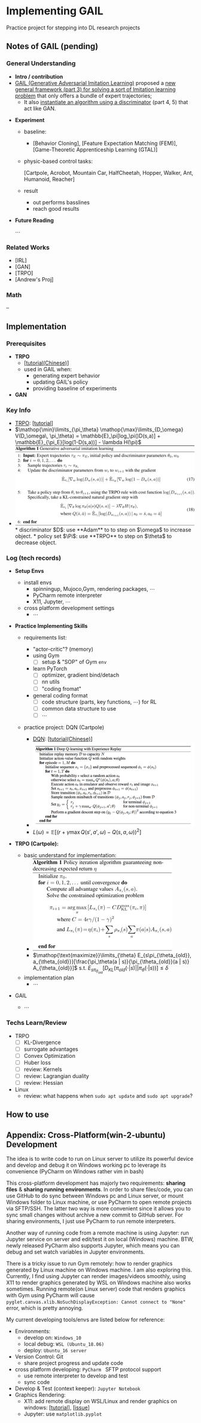# Implementing GAIL

Practice project for stepping into DL research projects

## Notes of GAIL (pending)

### General Understanding

- **Intro / contribution**
- [GAIL (Generative Adversarial Imitation Learning)](https://arxiv.org/abs/1606.03476) proposed a <u>new general framework (part 3) for solving a sort of Imitation learning problem</u> that only offers a bundle of expert trajectories;
  - It also <u>instantiate an algorithm using a discriminator</u> (part 4, 5) that act like GAN.

<!-- - ~~**Related Works**~~

  - ~~Behavior Cloning~~
  - ~~<u>Inverse Reinforcement Learning</u>~~
    - ~~cost function `(???)`~~ 
    - ~~prioritize entire trajectories over others `(???)`~~
    - ~~expensive to run (computational expensive) `(???)`~~
    - ~~indirect yield actions (cost function as bridge layer)~~

- ~~**Math Background**~~ 

- ~~**Notations**~~ 

- ~~**Method**~~

  - ~~[method]~~
  - ~~[insight]~~
    - ~~[relation with TRPO], [model free vs. model based] ,[relation with GAN], [harness generative adversarial training, fit distributions of states & actions defining expert behavior]~~ 

- ~~**Interesting Parts & Drawbacks**~~

- ~~**Future works**~~ -->

- **Experiment**

  - baseline: 

    - [Behavior Cloning], [Feature Expectation Matching (FEM)], [Game-Theoretic Apprenticeship Learning (GTAL)]

  - physic-based control tasks:

    [Cartpole, Acrobot, Mountain Car, HalfCheetah, Hopper, Walker, Ant, Humanoid, Reacher]

  - result

    - out performs basslines
    - reach good results

- **Future Reading**

   ⋯

### Related Works

- [IRL]
- [GAN]
- [TRPO]
- [Andrew's Proj]

### Math

 	⋯

## Implementation

### Prerequisites

* **TRPO**
  * [[tutorial(Chinese)](https://zhuanlan.zhihu.com/p/26308073)]
  * used in GAIL when:
    * generating expert behavior
    * updating GAIL's policy
    * providing baseline of experiments
* **GAN**

### Key Info

- [TRPO](https://arxiv.org/abs/1502.05477): [[tutorial](https://spinningup.openai.com/en/latest/algorithms/trpo.html)]
- $\mathop{\min}\limits_{\pi_\theta} \mathop{\max}\limits_{D_\omega} V(D_\omega\, \pi_\theta) = \mathbb{E}_\pi[log_\pi()D(s,a)] + \mathbb{E}_{\pi_E}[log(1-D(s,a))] - \lambda H(\pi)$
- <img src="readme_source/algorithm_gail.png" style="zoom: 50%;" />
  * discriminator $D$: use **Adam** to to step on $\omega$ to increase object.
  * policy set $\Pi$: use **TRPO** to step on $\theta$ to decrease object.


### Log (tech records)

* **Setup Envs**
  
  * install envs
    * spinningup, Mujoco,Gym, rendering packages, ⋯
    * PyCharm remote interpreter
    * X11, Jupyter, ⋯
  * cross platform development settings
    * ⋯
  
* **Practice Implementing Skills**

  * requirements list:
    - "actor-critic"? (memory)
    - using Gym
      - [ ] setup & "SOP" of Gym `env` 

    - learn PyTorch
      - [ ] optimizer, gradient bind/detach
      - [ ] nn utils
      - [ ] "coding fromat"
    - general coding format
      - [ ] code structure (parts, key functions, ⋯) for RL
      - [ ] common data structure to use
      - [ ]  ⋯

  * practice project: DQN (Cartpole)
    
    * [DQN](https://www.cs.toronto.edu/~vmnih/docs/dqn.pdf): [[tutorial(Chinese)](https://zhuanlan.zhihu.com/p/21421729)]
    * <img src="readme_source/algorithm_dqn.png" style="zoom: 50%;" />
    * $L(\omega) = \mathbb{E}[(r + \gamma\max Q(s', a', \omega) - Q(s, a, \omega))^2]$

* **TRPO (Cartpole):**
  
  * basic understand for implementation:
    * <img src="readme_source/algorithm_trpo.png" style="zoom: 50%;" />
    * $\mathop{\text{maximize}}\limits_{\theta} E_{s\pi_{\theta_{old}}, a_{\theta_{old}}}[\frac{\pi_\theta(a | s)}{\pi_{\theta_{old}}(a | s)} A_{\theta_{old}}]$ s.t. $E_{s\pi_{\theta_{old}}} [D_{KL}(\pi_{old}(\cdot | s) || \pi_\theta(\cdot | s))] \le \delta$
  * implementation plan
    *  ⋯
  
* GAIL

  *  ⋯

### Techs Learn/Review

- TRPO
  - [ ] KL-Divergence
  - [ ] surrogate advantages
  - [ ] Convex Optimization
  - [ ] Huber loss
  - [ ] review: Kernels
  - [ ] review: Lagrangian duality
  - [ ] review: Hessian
- Linux
  - review: what happens when `sudo apt update` and `sudo apt upgrade`?

## How to use

## 

## Appendix: Cross-Platform(win-2-ubuntu) Development

The idea is to write code to run on Linux server to utilize its powerful device and develop and debug it on Windows working pc to leverage its convenience (PyCharm on Windows rather vim in bash)

This cross-platform development has majorly two requirements: **sharing files** & **sharing running environments**. In order to share files/code, you can use GitHub to do sync between Windows pc and Linux server, or mount Windows folder to Linux machine, or use PyCharm to open remote projects via SFTP/SSH. The latter two way is more convenient since it allows you to sync small changes without archive a new commit to GitHub server. For sharing environments, I just use PyCharm to run remote interpreters.

Another way of running code from a remote machine is using Jupyter: run Jupyter service on server and edit/test it on local (Windows) machine. BTW, newly released PyCharm also supports Jupyter, which means you can debug and set watch variables in Jupyter environments.

There is a tricky issue to run Gym remotely: how to render graphics generated by Linux machine on Windows machine. I am also exploring this. Currently, I find using Jupyter can render images/videos smoothly, using X11 to render graphics generated by WSL on Windows machine also works sometimes. Running remote(on Linux server) code that renders graphics with Gym using PyCharm will cause `pyglet.canvas.xlib.NoSuchDisplayException: Cannot connect to "None"` error, which is pretty annoying.

My current developing tools/envs are listed below for reference:

- Environments:
  - develop on: `Windows_10` 
  - local debug: `WSL (Ubuntu_18.06)`
  - deploy: `Ubuntu_16 server` 
- Version Control: Git
  - share project progress and update code
- cross platform developing: `PyCharm ` SFTP protocol support
  - use remote interpreter to develop and test
  - sync code
- Develop & Test (context keeper): `Jupyter Notebook`
- Graphics Rendering: 
  - X11: add remote display on WSL/Linux and render graphics on windows: [[tutorial](https://dibranmulder.github.io/2019/09/06/Running-an-OpenAI-Gym-on-Windows-with-WSL/)], [[issue](https://stackoverflow.com/questions/40195740/how-to-run-openai-gym-render-over-a-server)]
  - Jupyter: use `matplotlib.pyplot`
